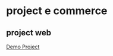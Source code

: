# project e commerce

## project web

[Demo Project](https://reza-fh.github.io/bootstrap_ecommerce/)
